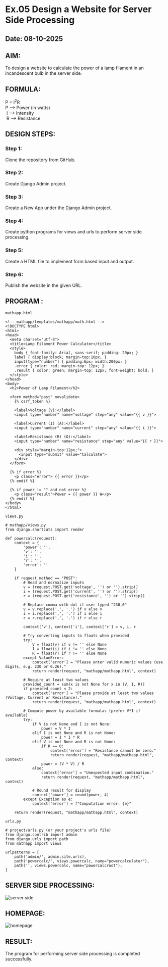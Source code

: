 # Ex.05 Design a Website for Server Side Processing
## Date: 08-10-2025

## AIM:
 To design a website to calculate the power of a lamp filament in an incandescent bulb in the server side. 


## FORMULA:
P = I<sup>2</sup>R
<br> P --> Power (in watts)
<br> I --> Intensity
<br> R --> Resistance

## DESIGN STEPS:

### Step 1:
Clone the repository from GitHub.

### Step 2:
Create Django Admin project.

### Step 3:
Create a New App under the Django Admin project.

### Step 4:
Create python programs for views and urls to perform server side processing.

### Step 5:
Create a HTML file to implement form based input and output.

### Step 6:
Publish the website in the given URL.

## PROGRAM :
```
mathapp.html

<!-- mathapp/templates/mathapp/math.html -->
<!DOCTYPE html>
<html>
<head>
  <meta charset="utf-8">
  <title>Lamp Filament Power Calculator</title>
  <style>
    body { font-family: Arial, sans-serif; padding: 20px; }
    label { display:block; margin-top:10px; }
    input[type="number"] { padding:6px; width:200px; }
    .error { color: red; margin-top: 12px; }
    .result { color: green; margin-top: 12px; font-weight: bold; }
  </style>
</head>
<body>
  <h2>Power of Lamp Filament</h2>

  <form method="post" novalidate>
    {% csrf_token %}

    <label>Voltage (V):</label>
    <input type="number" name="voltage" step="any" value="{{ v }}">

    <label>Current (I) (A):</label>
    <input type="number" name="current" step="any" value="{{ i }}">

    <label>Resistance (R) (Ω):</label>
    <input type="number" name="resistance" step="any" value="{{ r }}">

    <div style="margin-top:12px;">
      <input type="submit" value="Calculate">
    </div>
  </form>

  {% if error %}
    <p class="error"> {{ error }}</p>
  {% endif %}

  {% if power != "" and not error %}
    <p class="result">Power = {{ power }} W</p>
  {% endif %}
</body>
</html>

views.py

# mathapp/views.py
from django.shortcuts import render

def powercalc(request):
    context = {
        'power': '',
        'v': '',
        'i': '',
        'r': '',
        'error': ''
    }

    if request.method == "POST":
        # Read and normalize inputs
        v = (request.POST.get('voltage', '') or '').strip()
        i = (request.POST.get('current', '') or '').strip()
        r = (request.POST.get('resistance', '') or '').strip()

        # Replace comma with dot if user typed "230,0"
        v = v.replace(',', '.') if v else v
        i = i.replace(',', '.') if i else i
        r = r.replace(',', '.') if r else r

        context['v'], context['i'], context['r'] = v, i, r

        # Try converting inputs to floats when provided
        try:
            V = float(v) if v != '' else None
            I = float(i) if i != '' else None
            R = float(r) if r != '' else None
        except ValueError:
            context['error'] = "Please enter valid numeric values (use digits, e.g. 230 or 0.26)."
            return render(request, "mathapp/mathapp.html", context)

        # Require at least two values
        provided_count = sum(x is not None for x in (V, I, R))
        if provided_count < 2:
            context['error'] = "Please provide at least two values (Voltage, Current or Resistance)."
            return render(request, "mathapp/mathapp.html", context)

        # Compute power by available formulas (prefer V*I if available)
        try:
            if V is not None and I is not None:
                power = V * I
            elif I is not None and R is not None:
                power = I * I * R
            elif V is not None and R is not None:
                if R == 0:
                    context['error'] = "Resistance cannot be zero."
                    return render(request, "mathapp/mathapp.html", context)
                power = (V * V) / R
            else:
                context['error'] = "Unexpected input combination."
                return render(request, "mathapp/mathapp.html", context)

            # Round result for display
            context['power'] = round(power, 4)
        except Exception as e:
            context['error'] = f"Computation error: {e}"

    return render(request, "mathapp/mathapp.html", context)

urls.py

# project/urls.py (or your project's urls file)
from django.contrib import admin
from django.urls import path
from mathapp import views

urlpatterns = [
    path('admin/', admin.site.urls),
    path('powercalc/', views.powercalc, name="powercalculator"),
    path('', views.powercalc, name="powercalcroot"),
]
```

## SERVER SIDE PROCESSING:
![server side ](https://github.com/user-attachments/assets/997affe3-f7ae-463e-baf0-4c1ae1461363)


## HOMEPAGE:
![homepage](https://github.com/user-attachments/assets/21ebe1d7-d56c-4674-863b-4c7fd230afd0)



## RESULT:
The program for performing server side processing is completed successfully.
